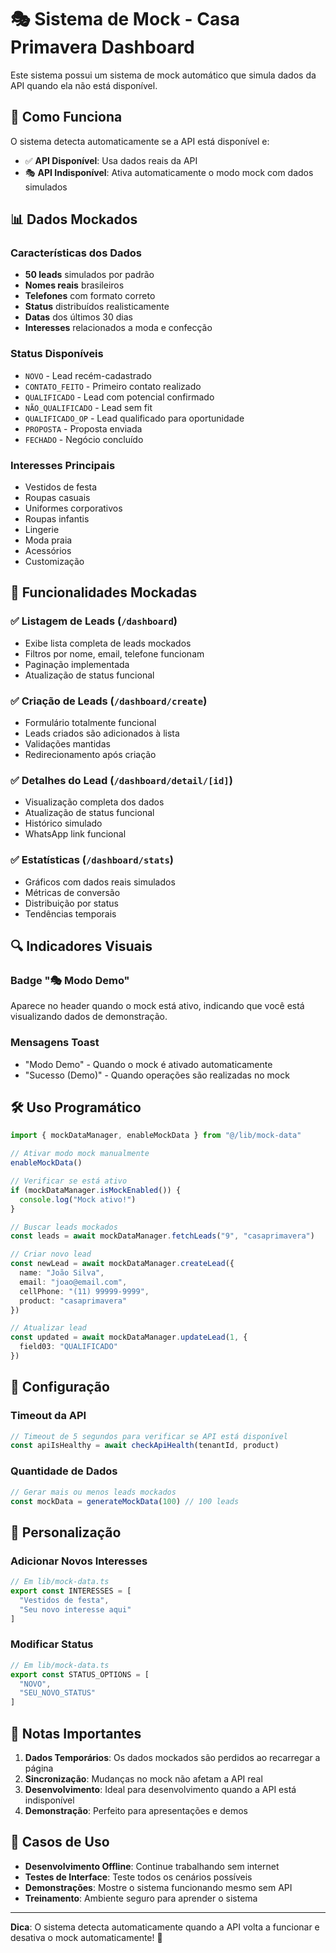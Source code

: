 # 🎭 Sistema de Mock - Casa Primavera Dashboard

Este sistema possui um sistema de mock automático que simula dados da API quando ela não está disponível.

## 🚀 Como Funciona

O sistema detecta automaticamente se a API está disponível e:
- ✅ **API Disponível**: Usa dados reais da API
- 🎭 **API Indisponível**: Ativa automaticamente o modo mock com dados simulados

## 📊 Dados Mockados

### Características dos Dados
- **50 leads** simulados por padrão
- **Nomes reais** brasileiros
- **Telefones** com formato correto
- **Status** distribuídos realisticamente
- **Datas** dos últimos 30 dias
- **Interesses** relacionados a moda e confecção

### Status Disponíveis
- `NOVO` - Lead recém-cadastrado
- `CONTATO_FEITO` - Primeiro contato realizado  
- `QUALIFICADO` - Lead com potencial confirmado
- `NÃO_QUALIFICADO` - Lead sem fit
- `QUALIFICADO_OP` - Lead qualificado para oportunidade
- `PROPOSTA` - Proposta enviada
- `FECHADO` - Negócio concluído

### Interesses Principais
- Vestidos de festa
- Roupas casuais
- Uniformes corporativos
- Roupas infantis
- Lingerie
- Moda praia
- Acessórios
- Customização

## 🎯 Funcionalidades Mockadas

### ✅ Listagem de Leads (`/dashboard`)
- Exibe lista completa de leads mockados
- Filtros por nome, email, telefone funcionam
- Paginação implementada
- Atualização de status funcional

### ✅ Criação de Leads (`/dashboard/create`)
- Formulário totalmente funcional
- Leads criados são adicionados à lista
- Validações mantidas
- Redirecionamento após criação

### ✅ Detalhes do Lead (`/dashboard/detail/[id]`)
- Visualização completa dos dados
- Atualização de status funcional
- Histórico simulado
- WhatsApp link funcional

### ✅ Estatísticas (`/dashboard/stats`)
- Gráficos com dados reais simulados
- Métricas de conversão
- Distribuição por status
- Tendências temporais

## 🔍 Indicadores Visuais

### Badge "🎭 Modo Demo"
Aparece no header quando o mock está ativo, indicando que você está visualizando dados de demonstração.

### Mensagens Toast
- "Modo Demo" - Quando o mock é ativado automaticamente
- "Sucesso (Demo)" - Quando operações são realizadas no mock

## 🛠️ Uso Programático

```typescript
import { mockDataManager, enableMockData } from "@/lib/mock-data"

// Ativar modo mock manualmente
enableMockData()

// Verificar se está ativo
if (mockDataManager.isMockEnabled()) {
  console.log("Mock ativo!")
}

// Buscar leads mockados
const leads = await mockDataManager.fetchLeads("9", "casaprimavera")

// Criar novo lead
const newLead = await mockDataManager.createLead({
  name: "João Silva",
  email: "joao@email.com",
  cellPhone: "(11) 99999-9999",
  product: "casaprimavera"
})

// Atualizar lead
const updated = await mockDataManager.updateLead(1, { 
  field03: "QUALIFICADO" 
})
```

## 🔧 Configuração

### Timeout da API
```typescript
// Timeout de 5 segundos para verificar se API está disponível
const apiIsHealthy = await checkApiHealth(tenantId, product)
```

### Quantidade de Dados
```typescript
// Gerar mais ou menos leads mockados
const mockData = generateMockData(100) // 100 leads
```

## 🎨 Personalização

### Adicionar Novos Interesses
```typescript
// Em lib/mock-data.ts
export const INTERESSES = [
  "Vestidos de festa",
  "Seu novo interesse aqui"
]
```

### Modificar Status
```typescript
// Em lib/mock-data.ts
export const STATUS_OPTIONS = [
  "NOVO",
  "SEU_NOVO_STATUS"
]
```

## 🚨 Notas Importantes

1. **Dados Temporários**: Os dados mockados são perdidos ao recarregar a página
2. **Sincronização**: Mudanças no mock não afetam a API real
3. **Desenvolvimento**: Ideal para desenvolvimento quando a API está indisponível
4. **Demonstração**: Perfeito para apresentações e demos

## 🎯 Casos de Uso

- **Desenvolvimento Offline**: Continue trabalhando sem internet
- **Testes de Interface**: Teste todos os cenários possíveis  
- **Demonstrações**: Mostre o sistema funcionando mesmo sem API
- **Treinamento**: Ambiente seguro para aprender o sistema

---

**Dica**: O sistema detecta automaticamente quando a API volta a funcionar e desativa o mock automaticamente! 🚀 